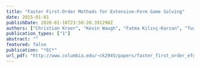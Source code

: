 ```yaml
---
title: "Faster First-Order Methods for Extensive-Form Game Solving"
date: 2015-01-01
publishDate: 2020-01-18T23:50:20.391298Z
authors: ["Christian Kroer", "Kevin Waugh", "Fatma Kılınç-Karzan", "Tuomas Sandholm"]
publication_types: ["1"]
abstract: ""
featured: false
publication: "*EC*"
url_pdf: "http://www.columbia.edu/~ck2945/papers/faster_first_order_efg_ec15.pdf"
---
```


